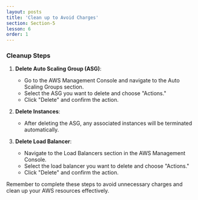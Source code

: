 ```yaml
---
layout: posts
title: 'Clean up to Avoid Charges'
section: Section-5
lesson: 6
order: 1
---
```


### Cleanup Steps

1. **Delete Auto Scaling Group (ASG)**:

   - Go to the AWS Management Console and navigate to the Auto Scaling Groups section.
   - Select the ASG you want to delete and choose "Actions."
   - Click "Delete" and confirm the action.

2. **Delete Instances**:

   - After deleting the ASG, any associated instances will be terminated automatically.

3. **Delete Load Balancer**:
   - Navigate to the Load Balancers section in the AWS Management Console.
   - Select the load balancer you want to delete and choose "Actions."
   - Click "Delete" and confirm the action.

Remember to complete these steps to avoid unnecessary charges and clean up your AWS resources effectively.
